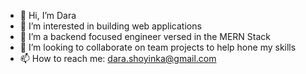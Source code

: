 - 👋 Hi, I’m Dara
- 👀 I’m interested in building web applications
- 🌱 I’m  a backend focused engineer versed in the MERN Stack
- 💞️ I’m looking to collaborate on team projects to help hone my skills
- 📫 How to reach me: dara.shoyinka@gmail.com

<!---
Dara16/Dara16 is a ✨ special ✨ repository because its `README.md` (this file) appears on your GitHub profile.
You can click the Preview link to take a look at your changes.
--->
